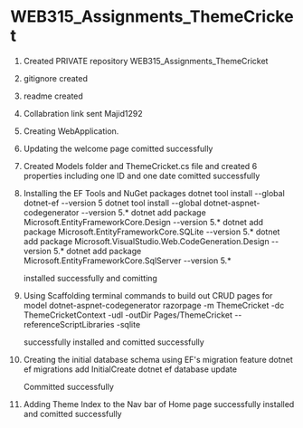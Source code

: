 # WEB315_Assignments_ThemeCricket

1. Created PRIVATE repository WEB315_Assignments_ThemeCricket
2. gitignore created
3. readme created
4. Collabration link sent Majid1292
5. Creating WebApplication.
6. Updating the welcome page
comitted successfully

7. Created Models folder and ThemeCricket.cs file and created 6 properties including one ID and one date
comitted successfully

8. Installing the EF Tools and NuGet packages
    dotnet tool install --global dotnet-ef --version 5
    dotnet tool install --global dotnet-aspnet-codegenerator --version 5.*
    dotnet add package Microsoft.EntityFrameworkCore.Design --version 5.*
    dotnet add package Microsoft.EntityFrameworkCore.SQLite --version 5.*
    dotnet add package Microsoft.VisualStudio.Web.CodeGeneration.Design --version 5.*
    dotnet add package Microsoft.EntityFrameworkCore.SqlServer --version 5.*

    installed successfully and comitting

9. Using Scaffolding terminal commands to build out CRUD pages for model
    dotnet-aspnet-codegenerator razorpage -m ThemeCricket -dc ThemeCricketContext -udl -outDir Pages/ThemeCricket --referenceScriptLibraries -sqlite

    successfully installed and comitted successfully

10. Creating the initial database schema using EF's  migration feature
    dotnet ef migrations add InitialCreate
    dotnet ef database update

    Committed successfully

11. Adding Theme Index to the Nav bar of Home page
successfully installed and comitted successfully